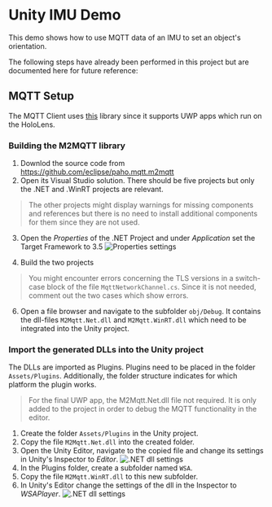 ﻿# Unity IMU Demo

This demo shows how to use MQTT data of an IMU to set an object's orientation.

The following steps have already been performed in this project but are documented here for future reference:

## MQTT Setup

The MQTT Client uses [this](https://github.com/eclipse/paho.mqtt.m2mqtt) library since it supports UWP apps which run on the HoloLens.
### Building the M2MQTT library
1. Downlod the source code from https://github.com/eclipse/paho.mqtt.m2mqtt
2. Open its Visual Studio solution. There should be five projects but only the .NET and .WinRT projects are relevant. 

> The other projects might display warnings for missing components and references but there is no need to install additional components for them since they are not used.
3. Open the *Properties* of the .NET Project and under *Application* set the Target Framework to 3.5
![Properties settings](https://github.com/rwth-acis/Unity-IMU-Demo/tree/master/Documentation/Images/TargetFramework.png)

5. Build the two projects
> You might encounter errors concerning the TLS versions in a switch-case block of the file `MqttNetworkChannel.cs`. Since it is not needed, comment out the two cases which show errors.
6. Open a file browser and navigate to the subfolder `obj/Debug`.  It contains the dll-files `M2Mqtt.Net.dll` and `M2Mqtt.WinRT.dll` which need to be integrated into the Unity project.

### Import the generated DLLs into the Unity project

The DLLs are imported as Plugins. Plugins need to be placed in the folder `Assets/Plugins`. Additionally, the folder structure indicates for which platform the plugin works.

> For the final UWP app, the M2Mqtt.Net.dll file not required. It is only added to the project in order to debug the MQTT functionality in the editor.

1. Create the folder `Assets/Plugins` in the Unity project.
2. Copy the file `M2Mqtt.Net.dll` into the created folder.
3. Open the Unity Editor, navigate to the copied file and change its settings in Unity's Inspector to *Editor*.
![.NET dll settings](https://github.com/rwth-acis/Unity-IMU-Demo/tree/master/Documentation/Images/M2MQTT_NetSettings.png)
4. In the Plugins folder, create a subfolder named `WSA`.
5. Copy the file `M2Mqtt.WinRT.dll` to this new subfolder.
6. In Unity's Editor change the settings of the dll in the Inspector to *WSAPlayer*.
![.NET dll settings](https://github.com/rwth-acis/Unity-IMU-Demo/tree/master/Documentation/Images/M2MQTT_WinRTSettings.png)
